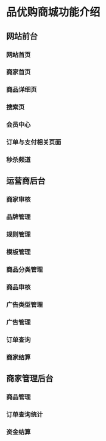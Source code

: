 # 品优购商城功能介绍

## 网站前台

### 网站首页

### 商家首页

### 商品详细页

### 搜索页

### 会员中心

### 订单与支付相关页面

### 秒杀频道

## 运营商后台

### 商家审核

### 品牌管理

### 规则管理

### 模板管理

### 商品分类管理

### 商品审核

### 广告类型管理

### 广告管理

### 订单查询

### 商家结算

## 商家管理后台

### 商品管理

### 订单查询统计

### 资金结算

